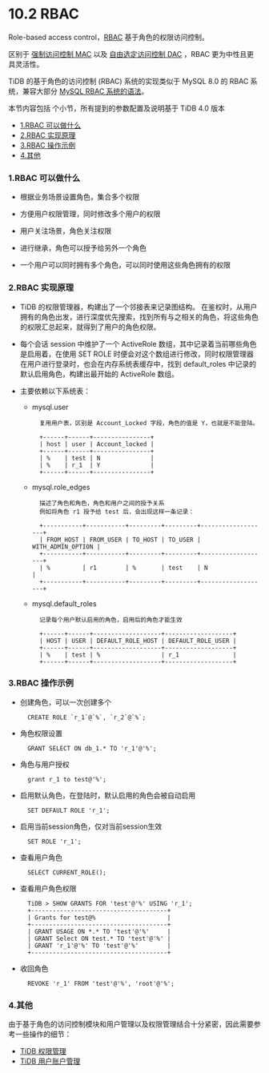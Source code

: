 # 10.2 RBAC

Role-based access control，[RBAC](https://zh.wikipedia.org/wiki/%E4%BB%A5%E8%A7%92%E8%89%B2%E7%82%BA%E5%9F%BA%E7%A4%8E%E7%9A%84%E5%AD%98%E5%8F%96%E6%8E%A7%E5%88%B6)  基于角色的权限访问控制。

区别于 [强制访问控制 MAC](https://zh.wikipedia.org/wiki/%E5%BC%BA%E5%88%B6%E8%AE%BF%E9%97%AE%E6%8E%A7%E5%88%B6) 以及 [自由选定访问控制 DAC](https://zh.wikipedia.org/wiki/%E8%87%AA%E4%B8%BB%E8%AE%BF%E9%97%AE%E6%8E%A7%E5%88%B6) ，RBAC 更为中性且更具灵活性。

TiDB 的基于角色的访问控制 (RBAC) 系统的实现类似于 MySQL 8.0 的 RBAC 系统，兼容大部分 [MySQL RBAC 系统的语法](https://dev.mysql.com/doc/refman/8.0/en/roles.html)。

本节内容包括 个小节，所有提到的参数配置及说明基于 TiDB 4.0 版本

* [1.RBAC 可以做什么](#1)
* [2.RBAC 实现原理](#2)
* [3.RBAC 操作示例](#3)
* [4.其他](#4)


<h3 id="1"> 1.RBAC 可以做什么  </h3>

* 根据业务场景设置角色，集合多个权限

* 方便用户权限管理，同时修改多个用户的权限

* 用户关注场景，角色关注权限

* 进行继承，角色可以授予给另外一个角色

* 一个用户可以同时拥有多个角色，可以同时使用这些角色拥有的权限

<h3 id="2"> 2.RBAC 实现原理  </h3>

* TiDB 的权限管理器，构建出了一个邻接表来记录图结构。
在鉴权时，从用户拥有的角色出发，进行深度优先搜索，找到所有与之相关的角色，将这些角色的权限汇总起来，就得到了用户的角色权限。

* 每个会话 session 中维护了一个 ActiveRole 数组，其中记录着当前哪些角色是启用着，在使用 SET ROLE 时便会对这个数组进行修改，同时权限管理器在用户进行登录时，也会在内存系统表缓存中，找到 default_roles 中记录的默认启用角色，构建出最开始的 ActiveRole 数组。


* 主要依赖以下系统表：

	- mysql.user
	
			复用用户表，区别是 Account_Locked 字段，角色的值是 Y，也就是不能登陆。
		
			+------+------+----------------+
			| host | user | Account_locked | 
			+------+------+----------------+
			| %    | test | N              | 
			| %    | r_1  | Y              |  
			+------+------+----------------+


	- mysql.role_edges
	
			描述了角色和角色，角色和用户之间的授予关系
			例如将角色 r1 授予给 test 后，会出现这样一条记录：
		
			+-----------+-----------+---------+---------+-------------------+
			| FROM_HOST | FROM_USER | TO_HOST | TO_USER | WITH_ADMIN_OPTION |
			+-----------+-----------+---------+---------+-------------------+
			| %         | r1        | %       | test    | N                 |
			+-----------+-----------+---------+---------+-------------------+


	- mysql.default_roles 

			记录每个用户默认启用的角色，启用后的角色才能生效
		
			+------+------+-------------------+-------------------+
			| HOST | USER | DEFAULT_ROLE_HOST | DEFAULT_ROLE_USER | 
			+------+------+-------------------+-------------------+
			| %    | test | %                 | r_1               | 
			+------+------+-------------------+-------------------+

<h3 id="3"> 3.RBAC 操作示例  </h3>

* 创建角色，可以一次创建多个

		CREATE ROLE `r_1`@`%`, `r_2`@`%`;

* 角色权限设置

		GRANT SELECT ON db_1.* TO 'r_1'@'%';
		
* 角色与用户授权

		grant r_1 to test@'%';
		
* 启用默认角色，在登陆时，默认启用的角色会被自动启用

		SET DEFAULT ROLE 'r_1';
		
* 启用当前session角色，仅对当前session生效

		SET ROLE 'r_1';
		
* 查看用户角色

		SELECT CURRENT_ROLE();

* 查看用户角色权限

		TiDB > SHOW GRANTS FOR 'test'@'%' USING 'r_1';
		+--------------------------------------+
		| Grants for test@%                    | 
		+--------------------------------------+
		| GRANT USAGE ON *.* TO 'test'@'%'     | 
		| GRANT Select ON test.* TO 'test'@'%' | 
		| GRANT 'r_1'@'%' TO 'test'@'%'        | 
		+--------------------------------------+
		
* 收回角色

		REVOKE 'r_1' FROM 'test'@'%', 'root'@'%';
		

<h3 id="4"> 4.其他 </h3>

由于基于角色的访问控制模块和用户管理以及权限管理结合十分紧密，因此需要参考一些操作的细节：

* [TiDB 权限管理](http://pingcap.com/docs-cn/stable/reference/security/privilege-system/)
* [TiDB 用户账户管理](https://pingcap.com/docs-cn/stable/reference/security/user-account-management/)